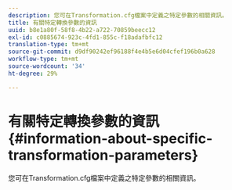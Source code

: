 ```yaml
---
description: 您可在Transformation.cfg檔案中定義之特定參數的相關資訊。
title: 有關特定轉換參數的資訊
uuid: b8e1a80f-58f8-4b22-a722-70859beecc12
exl-id: c0885674-923c-4fd1-855c-f18adafbfc12
translation-type: tm+mt
source-git-commit: d9df90242ef96188f4e4b5e6d04cfef196b0a628
workflow-type: tm+mt
source-wordcount: '34'
ht-degree: 29%

---
```


# 有關特定轉換參數的資訊{#information-about-specific-transformation-parameters}

您可在Transformation.cfg檔案中定義之特定參數的相關資訊。
